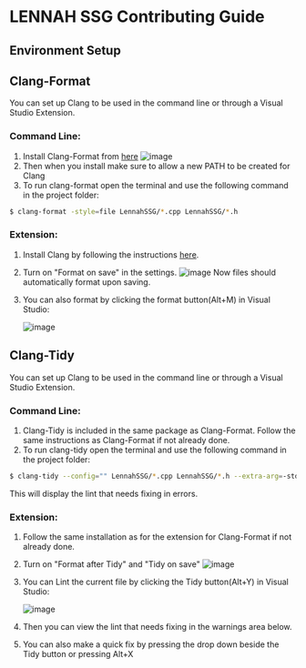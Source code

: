 # LENNAH SSG Contributing Guide

## Environment Setup

## Clang-Format
You can set up Clang to be used in the command line or through a Visual Studio Extension.

### Command Line:
1. Install Clang-Format from [here](https://llvm.org/builds/)
![image](https://user-images.githubusercontent.com/49960519/140454745-859a9bed-e809-4b35-b0a6-e19fe5e5295c.png)
1. Then when you install make sure to allow a new PATH to be created for Clang
1. To run clang-format open the terminal and use the following command in the project folder:
```sh
$ clang-format -style=file LennahSSG/*.cpp LennahSSG/*.h
```

### Extension:
1. Install Clang by following the instructions [here](https://clangpowertools.com/blog/get-started-with-clang-power-tools.html).
1. Turn on "Format on save" in the settings.
![image](https://user-images.githubusercontent.com/49960519/140451001-b1ebf533-f74f-4c68-bcf0-daaea0adbe01.png)
Now files should automatically format upon saving.
1. You can also format by clicking the format button(Alt+M) in Visual Studio:

    ![image](https://user-images.githubusercontent.com/49960519/140455055-dded7859-8c2b-4a09-bc7e-f2d02a5bbcbf.png)

## Clang-Tidy
You can set up Clang to be used in the command line or through a Visual Studio Extension.

### Command Line:
1. Clang-Tidy is included in the same package as Clang-Format. Follow the same instructions as Clang-Format if not already done.
1. To run clang-tidy open the terminal and use the following command in the project folder:
```sh
$ clang-tidy --config="" LennahSSG/*.cpp LennahSSG/*.h --extra-arg=-std=c++17 --extra-arg=-xc++ --
```
This will display the lint that needs fixing in errors.

### Extension:
1. Follow the same installation as for the extension for Clang-Format if not already done.
1. Turn on "Format after Tidy" and "Tidy on save"
![image](https://user-images.githubusercontent.com/49960519/140455540-7c606b0f-9c3a-4a0f-8118-18b7ce0585d6.png)
1. You can Lint the current file by clicking the Tidy button(Alt+Y) in Visual Studio:

    ![image](https://user-images.githubusercontent.com/49960519/140455702-b7e2f2f9-6e50-4617-bc5b-6e6930b8e6b8.png)
1. Then you can view the lint that needs fixing in the warnings area below.
1. You can also make a quick fix by pressing the drop down beside the Tidy button or pressing Alt+X